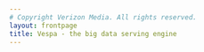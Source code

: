 ```yaml
---
# Copyright Verizon Media. All rights reserved.
layout: frontpage
title: Vespa - the big data serving engine
---
```


